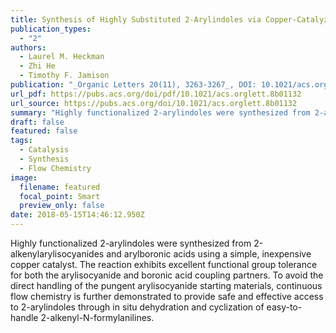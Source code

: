 ```yaml
---
title: Synthesis of Highly Substituted 2-Arylindoles via Copper-Catalyzed Coupling of Isocyanides and Arylboronic Acids
publication_types:
  - "2"
authors:
  - Laurel M. Heckman
  - Zhi He
  - Timothy F. Jamison
publication: "_Organic Letters 20(11), 3263-3267_, DOI: 10.1021/acs.orglett.8b01132"
url_pdf: https://pubs.acs.org/doi/pdf/10.1021/acs.orglett.8b01132
url_source: https://pubs.acs.org/doi/10.1021/acs.orglett.8b01132
summary: "Highly functionalized 2-arylindoles were synthesized from 2-alkenylarylisocyanides and arylboronic acids using a simple, inexpensive copper catalyst. The reaction exhibits excellent functional group tolerance for both the arylisocyanide and boronic acid coupling partners. To avoid the direct handling of the pungent arylisocyanide starting materials, continuous flow chemistry is further demonstrated to provide safe and effective access to 2-arylindoles through in situ dehydration and cyclization of easy-to-handle 2-alkenyl-N-formylanilines."
draft: false
featured: false
tags:
  - Catalysis
  - Synthesis
  - Flow Chemistry
image:
  filename: featured
  focal_point: Smart
  preview_only: false
date: 2018-05-15T14:46:12.950Z
---
```

  Highly functionalized 2-arylindoles were synthesized from 2-alkenylarylisocyanides and arylboronic acids using a simple, inexpensive copper catalyst. The reaction exhibits excellent functional group tolerance for both the arylisocyanide and boronic acid coupling partners. To avoid the direct handling of the pungent arylisocyanide starting materials, continuous flow chemistry is further demonstrated to provide safe and effective access to 2-arylindoles through in situ dehydration and cyclization of easy-to-handle 2-alkenyl-N-formylanilines.
